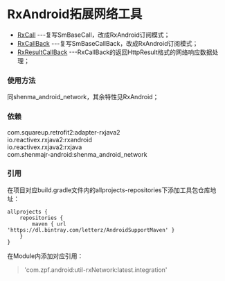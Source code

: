 RxAndroid拓展网络工具
=========
* [RxCall](src/main/java/com/zpf/support/rxnetwork/RxCall.java)
---复写SmBaseCall，改成RxAndroid订阅模式；
* [RxCallBack](src/main/java/com/zpf/support/rxnetwork/RxCallBack.java)
---复写SmBaseCallBack，改成RxAndroid订阅模式；
* [RxResultCallBack](src/main/java/com/zpf/support/rxnetwork/RxResultCallBack.java)
---RxCallBack的返回HttpResult格式的网络响应数据处理；

### 使用方法
同shenma_android_network，其余特性见RxAndroid；
### 依赖
com.squareup.retrofit2:adapter-rxjava2<br>
io.reactivex.rxjava2:rxandroid<br>
io.reactivex.rxjava2:rxjava<br>
com.shenmajr-android:shenma_android_network<br>
### 引用
在项目对应build.gradle文件内的allprojects-repositories下添加工具包仓库地址：
``````
allprojects {
    repositories {
        maven { url 'https://dl.bintray.com/letterz/AndroidSupportMaven' }
    }
}
``````
在Module内添加对应引用：
>'com.zpf.android:util-rxNetwork:latest.integration'
